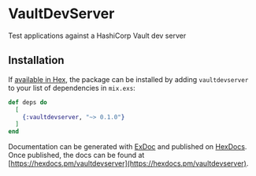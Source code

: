 # VaultDevServer

Test applications against a HashiCorp Vault dev server

## Installation

If [available in Hex](https://hex.pm/docs/publish), the package can be installed
by adding `vaultdevserver` to your list of dependencies in `mix.exs`:

```elixir
def deps do
  [
    {:vaultdevserver, "~> 0.1.0"}
  ]
end
```

Documentation can be generated with [ExDoc](https://github.com/elixir-lang/ex_doc)
and published on [HexDocs](https://hexdocs.pm). Once published, the docs can
be found at [https://hexdocs.pm/vaultdevserver](https://hexdocs.pm/vaultdevserver).
